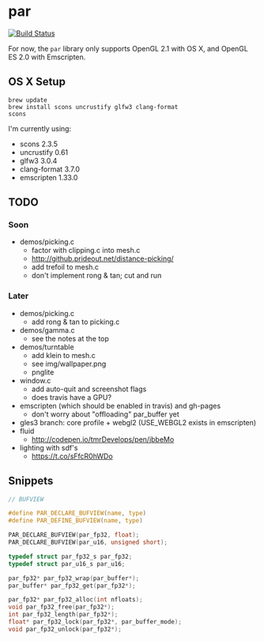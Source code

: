# par

[![Build Status](https://travis-ci.org/prideout/par.svg?branch=master)](https://travis-ci.org/prideout/par)

For now, the `par` library only supports OpenGL 2.1 with OS X, and OpenGL ES 2.0 with Emscripten.

## OS X Setup

```
brew update
brew install scons uncrustify glfw3 clang-format
scons
```

I'm currently using:
- scons 2.3.5
- uncrustify 0.61
- glfw3 3.0.4
- clang-format 3.7.0
- emscripten 1.33.0

## TODO

### Soon

- demos/picking.c
    - factor with clipping.c into mesh.c
    - http://github.prideout.net/distance-picking/
    - add trefoil to mesh.c
    - don't implement rong & tan; cut and run

### Later

- demos/picking.c
    - add rong & tan to picking.c
- demos/gamma.c
    - see the notes at the top
- demos/turntable
    - add klein to mesh.c
    - see img/wallpaper.png
    - pnglite
- window.c
    - add auto-quit and screenshot flags
    - does travis have a GPU?
- emscripten (which should be enabled in travis) and gh-pages
    - don't worry about "offloading" par_buffer yet
- gles3 branch: core profile + webgl2 (USE_WEBGL2 exists in emscripten)
- fluid
    - http://codepen.io/tmrDevelops/pen/jbbeMo
- lighting with sdf's
    - https://t.co/sFfcR0hWDo

## Snippets

```c
// BUFVIEW

#define PAR_DECLARE_BUFVIEW(name, type)
#define PAR_DEFINE_BUFVIEW(name, type)

PAR_DECLARE_BUFVIEW(par_fp32, float);
PAR_DECLARE_BUFVIEW(par_u16, unsigned short);

typedef struct par_fp32_s par_fp32;
typedef struct par_u16_s par_u16;

par_fp32* par_fp32_wrap(par_buffer*);
par_buffer* par_fp32_get(par_fp32*);

par_fp32* par_fp32_alloc(int nfloats);
void par_fp32_free(par_fp32*);
int par_fp32_length(par_fp32*);
float* par_fp32_lock(par_fp32*, par_buffer_mode);
void par_fp32_unlock(par_fp32*);
```
